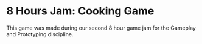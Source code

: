 # 8 Hours Jam: Cooking Game
This game was made during our second 8 hour game jam for the Gameplay and Prototyping discipline. 
